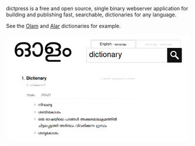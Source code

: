dictpress is a free and open source, single binary webserver application for building and publishing fast, searchable, dictionaries for any language. 


See the [Olam](https://olam.in) and [Alar](https://alar.ink) dictionaries for example.

[![dictpress screenshot](images/demo.png)](https://olam.in)
